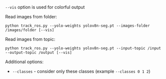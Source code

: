 `--vis` option is used for colorful output

Read images from folder:
```
python track_ros.py --yolo-weights yolov8n-seg.pt --images-folder /images/folder [--vis]
```

Read images from topic:
```
python track_ros.py --yolo-weights yolov8n-seg.pt --input-topic /input --output-topic /output [--vis]
```

Additional options:
- `--classes` - consider only these classes (example `--classes 0 1 2`)
